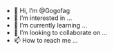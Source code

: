 - 👋 Hi, I’m @Gogofag
- 👀 I’m interested in ...
- 🌱 I’m currently learning ...
- 💞️ I’m looking to collaborate on ...
- 📫 How to reach me ...

<!---
Gogofag/Gogofag is a ✨ special ✨ repository because its `README.md` (this file) appears on your GitHub profile.
You can click the Preview link to take a look at your changes.
--->
